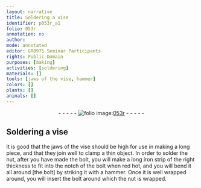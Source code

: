 ```yaml
---
layout: narrative
title: Soldering a vise
identifier: p053r_a1
folio: 053r
annotation: no
author:
mode: annotated
editor: GR8975 Seminar Participants
rights: Public Domain
purposes: [making]
activities: [soldering]
materials: []
tools: [jaws of the vise, hammer]
colors: []
plants: []
animals: []
---
```


 <div class="folio" align="center">- - - - - <a href="http://gallica.bnf.fr/ark:/12148/btv1b10500001g/f111.image" target="_blank"><img src="https://cu-mkp.github.io/GR8975-edition/assets/photo-icon.png" alt="folio image: " style="display:inline-block; margin-bottom:-3px;"/>053r</a> - - - - - </div>  <span class="activity"></span> 

## Soldering a vise

 
It is good that the <span class="tool">jaws of the vise</span> should be high for use in making a long piece, and that they join well to clamp a thin object. In order to solder the nut, after you have made the bolt, you will make a long iron strip of the right thickness to fit into the notch of the bolt when red hot, and you will bend it all around [the bolt] by striking it with a <span class="tool">hammer</span>. Once it is well wrapped around, you will insert the bolt around which the nut is wrapped.
 